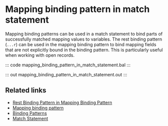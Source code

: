 # Mapping binding pattern in match statement

Mapping binding patterns can be used in a match statement to bind parts of successfully matched mapping values to variables. The rest binding pattern (`...r`) can be used in the mapping binding pattern to bind mapping fields that are not explicitly bound in the binding pattern. This is particularly useful when working with open records.

::: code mapping_binding_pattern_in_match_statement.bal :::

::: out mapping_binding_pattern_in_match_statement.out :::

## Related links
- [Rest Binding Pattern in Mapping Binding Pattern](/learn/by-example/rest-binding-pattern-in-mapping-binding-pattern/)
- [Mapping binding pattern](/learn/by-example/mapping-binding-pattern/)
- [Binding Patterns](/learn/by-example/binding-patterns/)
- [Match Statement](/learn/by-example/match-statement/)